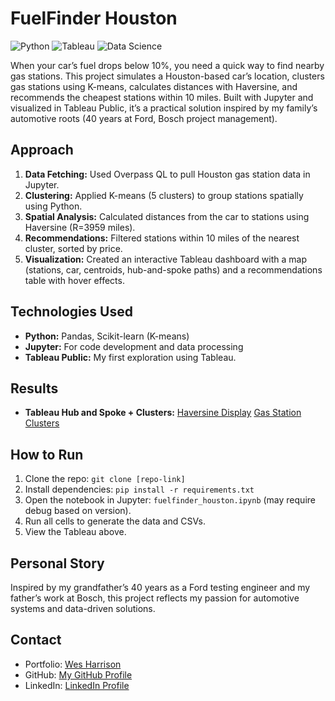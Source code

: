 # FuelFinder Houston
![Python](https://img.shields.io/badge/Python-3.8-blue)
![Tableau](https://img.shields.io/badge/Tableau-Public-orange)
![Data Science](https://img.shields.io/badge/Data%20Science-Project-green)

When your car’s fuel drops below 10%, you need a quick way to find nearby gas stations. This project simulates a Houston-based car’s location, clusters gas stations using K-means, calculates distances with Haversine, and recommends the cheapest stations within 10 miles. Built with Jupyter and visualized in Tableau Public, it’s a practical solution inspired by my family’s automotive roots (40 years at Ford, Bosch project management).

## Approach
1. **Data Fetching:** Used Overpass QL to pull Houston gas station data in Jupyter.
2. **Clustering:** Applied K-means (5 clusters) to group stations spatially using Python.
3. **Spatial Analysis:** Calculated distances from the car to stations using Haversine (R=3959 miles).
4. **Recommendations:** Filtered stations within 10 miles of the nearest cluster, sorted by price.
5. **Visualization:** Created an interactive Tableau dashboard with a map (stations, car, centroids, hub-and-spoke paths) and a recommendations table with hover effects.

## Technologies Used
- **Python:** Pandas, Scikit-learn (K-means)
- **Jupyter:** For code development and data processing
- **Tableau Public:** My first exploration using Tableau.

## Results
- **Tableau Hub and Spoke + Clusters:** [Haversine Display](https://public.tableau.com/views/NearestStations-HaversineDistance/Lines?:language=en-US&publish=yes&:sid=&:redirect=auth&:display_count=n&:origin=viz_share_link) [Gas Station Clusters](https://public.tableau.com/views/Visuals_17432687769480/Points?:language=en-US&:sid=&:redirect=auth&:display_count=n&:origin=viz_share_link)

## How to Run
1. Clone the repo: `git clone [repo-link]`
2. Install dependencies: `pip install -r requirements.txt`
3. Open the notebook in Jupyter: `fuelfinder_houston.ipynb` (may require debug based on version).
4. Run all cells to generate the data and CSVs.
5. View the Tableau above.

## Personal Story
Inspired by my grandfather’s 40 years as a Ford testing engineer and my father’s work at Bosch, this project reflects my passion for automotive systems and data-driven solutions. 

## Contact
- Portfolio: [Wes Harrison](http://www.wesharrison.info)
- GitHub: [My GitHub Profile](https://github.com/harriswe)
- LinkedIn: [LinkedIn Profile](https://www.linkedin.com/in/wmharrison42/)

